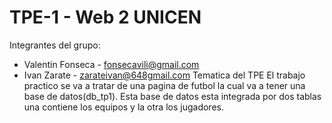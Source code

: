 # TPE-1 - Web 2 UNICEN
Integrantes del grupo:
- Valentin Fonseca - fonsecavili@gmail.com
- Ivan Zarate - zarateivan@648gmail.com
Tematica del TPE
El trabajo practico se va a tratar de una pagina de futbol la cual va a tener una base de datos(db_tp1). Esta base de datos esta integrada por dos tablas una contiene los equipos y la otra los jugadores.
